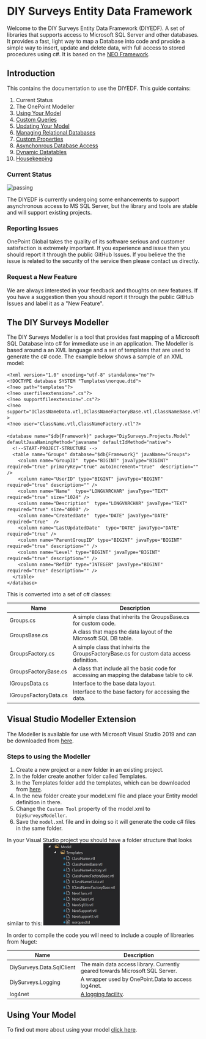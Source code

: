 # DIY Surveys Entity Data Framework
Welcome to the DIY Surveys Entity Data Framework (DIYEDF). A set of libraries that supports access to Microsoft SQL 
Server and other databases. It provides a fast, light way to map a Database into code and prvoide a simple way to insert, 
update and delete data, with full access to stored procedures using c#. 
It is based on the [NEO Framework](http://neo.sourceforge.net/).

## Introduction
This contains the documentation to use the DIYEDF. This guide contains:
1. Current Status
2. The OnePoint Modeller
3. [Using Your Model](Using.md)
4. [Custom Queries](Custom.md)
5. [Updating Your Model](Update.md)
6. [Managing Relational Databases](Relational.md)
7. [Custom Properties](Custom.md)
8. [Asynchonrous Database Access](Asynchronous.md)
9. [Dynamic Datatables](Datatable.md)
10. [Housekeeping](Rules.md)

### Current Status
![passing](https://img.shields.io/badge/status-live-brightgreen)

The DIYEDF is currently undergoing some enhancements to support asynchronous access to MS SQL Server, but the library and 
tools are stable and will support existing projects.

### Reporting Issues
OnePoint Global takes the quality of its software serious and customer satisfaction is extremely important. 
If you experience and issue then you should report it through the public GitHub Issues. 
If you believe the the issue is related to the security of the service then please contact us directly.

### Request a New Feature
We are always interested in your feedback and thoughts on new features. 
If you have a suggestion then you should report it through the public GitHub Issues and label it as a "New Feature".

## The DIY Surveys Modeller
The DIY Surveys Modeller is a tool that provides fast mapping of a Microsoft SQL Database into c# for immediate use in an application. The Modeller is based around a an XML language and a set of templates that are used to generate the c# code. The example below shows a sample of an XML model:
```
<?xml version="1.0" encoding="utf-8" standalone="no"?>
<!DOCTYPE database SYSTEM "Templates\norque.dtd">
<?neo path="templates"?>
<?neo userfileextension=".cs"?>
<?neo supportfileextension=".cs"?>
<?neo support="IClassNameData.vtl,IClassNameFactoryBase.vtl,ClassNameBase.vtl,ClassNameFactoryBase.vtl"?>
<?neo user="ClassName.vtl,ClassNameFactory.vtl"?>

<database name="$db{Framework}" package="DiySurveys.Projects.Model" defaultJavaNamingMethod="javaname" defaultIdMethod="native">
  <!--START-PROJECT-STRUCTURE -->
  <table name="Groups" database="$db{Framework}" javaName="Groups">
    <column name="GroupID"  type="BIGINT" javaType="BIGINT" required="true" primaryKey="true" autoIncrement="true"  description=""  />
    <column name="UserID" type="BIGINT" javaType="BIGINT" required="true" description="" />
    <column name="Name"  type="LONGVARCHAR" javaType="TEXT" required="true" size="1024" />
    <column name="Description"  type="LONGVARCHAR" javaType="TEXT" required="true" size="4000" />
    <column name="CreatedDate"  type="DATE" javaType="DATE" required="true"  />
    <column name="LastUpdatedDate"  type="DATE" javaType="DATE" required="true" />
    <column name="ParentGroupID" type="BIGINT" javaType="BIGINT" required="true" description="" />
    <column name="Level" type="BIGINT" javaType="BIGINT" required="true" description="" />
    <column name="RefID" type="INTEGER" javaType="BIGINT" required="true" description="" />
  </table>
</database>
```

This is converted into a set of c# classes:

Name | Description
---- | -----------
Groups.cs | A simple class that inherits the GroupsBase.cs for custom code.
GroupsBase.cs | A class that maps the data layout of the Microsoft SQL DB table.
GroupsFactory.cs | A simple class that inheirts the GroupsFactoryBase.cs for custom data access definition.
GroupsFactoryBase.cs | A class that include all the basic code for accessing an mapping the database table to c#.
IGroupsData.cs | Interface to the base data layout.
IGroupsFactoryData.cs | Interface to the base factory for accessing the data.

## Visual Studio Modeller Extension
The Modeller is available for use with Microsoft Visual Studio 2019 and can be downloaded from [here](/VisualStudio).

### Steps to using the Modeller
1. Create a new project or a new folder in an existing project.
2. In the folder create another folder called Templates.
3. In the Templates folder add the templates, which can be downloaded from [here](/VisualStudio/Templates).
4. In the new folder create your model.xml file and place your Entity model definition in there.
5. Change the `Custom Tool` property of the model.xml to `DiySurveysModeller`.
6. Save the `model.xml` file and in doing so it will generate the code c# files in the same folder.

In your Visual Studio project you should have a folder structure that looks similar to this:
<img src="TemplateLayout.jpg" alt="Template Layout" style="width:200px;" />


In order to compile the code you will need to include a couple of librearies from Nuget:

Name | Description
---- | -----------
DiySurveys.Data.SqlClient | The main data access library. Currently geared towards Microsoft SQL Server.
DiySurveys.Logging | A wrapper used by OnePoint.Data to access log4net.
log4net | [A logging facility](http://logging.apache.org/log4net/).

## Using Your Model
To find out more about using your model [click here](Using.md).



